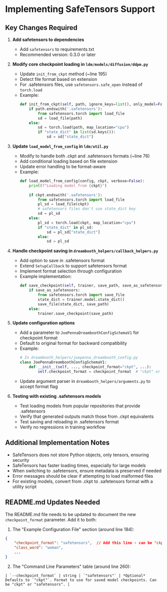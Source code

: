 # Implementing SafeTensors Support

## Key Changes Required

1. **Add safetensors to dependencies**
   - Add `safetensors` to requirements.txt
   - Recommended version: 0.3.0 or later

2. **Modify core checkpoint loading in `ldm/models/diffusion/ddpm.py`**
   - Update `init_from_ckpt` method (~line 195)
   - Detect file format based on extension
   - For .safetensors files, use `safetensors.safe_open` instead of `torch.load`
   - Example:
     ```python
     def init_from_ckpt(self, path, ignore_keys=list(), only_model=False):
         if path.endswith('.safetensors'):
             from safetensors.torch import load_file
             sd = load_file(path)
         else:
             sd = torch.load(path, map_location="cpu")
             if "state_dict" in list(sd.keys()):
                 sd = sd["state_dict"]
     ```

3. **Update `load_model_from_config` in `ldm/util.py`**
   - Modify to handle both .ckpt and .safetensors formats (~line 76)
   - Add conditional loading based on file extension
   - Update error handling to be format-aware
   - Example:
     ```python
     def load_model_from_config(config, ckpt, verbose=False):
         print(f"Loading model from {ckpt}")
         
         if ckpt.endswith('.safetensors'):
             from safetensors.torch import load_file
             pl_sd = load_file(ckpt)
             # safetensors files don't use state_dict key
             sd = pl_sd
         else:
             pl_sd = torch.load(ckpt, map_location="cpu")
             if "state_dict" in pl_sd:
                 sd = pl_sd["state_dict"]
             else:
                 sd = pl_sd
     ```

4. **Handle checkpoint saving in `dreambooth_helpers/callback_helpers.py`**
   - Add option to save in .safetensors format
   - Extend `SetupCallback` to support safetensors format
   - Implement format selection through configuration
   - Example implementation:
     ```python
     def save_checkpoint(self, trainer, save_path, save_as_safetensors=False):
         if save_as_safetensors:
             from safetensors.torch import save_file
             state_dict = trainer.model.state_dict()
             save_file(state_dict, save_path)
         else:
             trainer.save_checkpoint(save_path)
     ```

5. **Update configuration options**
   - Add a parameter to `JoePennaDreamboothConfigSchemaV1` for checkpoint format
   - Default to original format for backward compatibility
   - Example:
     ```python
     # In dreambooth_helpers/joepenna_dreambooth_config.py
     class JoePennaDreamboothConfigSchemaV1:
         def __init__(self, ..., checkpoint_format="ckpt", ...):
             self.checkpoint_format = checkpoint_format  # "ckpt" or "safetensors"
     ```
   - Update argument parser in `dreambooth_helpers/arguments.py` to accept format flag

6. **Testing with existing .safetensors models**
   - Test loading models from popular repositories that provide .safetensors
   - Verify that generated outputs match those from .ckpt equivalents
   - Test saving and reloading in .safetensors format
   - Verify no regressions in training workflow

## Additional Implementation Notes

- SafeTensors does not store Python objects, only tensors, ensuring security
- SafeTensors has faster loading times, especially for large models
- When switching to .safetensors, ensure metadata is preserved if needed
- Error messages should be clear if attempting to load malformed files
- For existing models, convert from .ckpt to .safetensors format with a utility script

## README.md Updates Needed

The README.md file needs to be updated to document the new `checkpoint_format` parameter. Add it to both:

1. The "Example Configuration File" section (around line 184):
```json
{
    "checkpoint_format": "safetensors",  // Add this line - can be "ckpt" or "safetensors"
    "class_word": "woman",
    ...
}
```

2. The "Command Line Parameters" table (around line 260):
```
| `--checkpoint_format` | string | `"safetensors"` | *Optional* Defaults to `"ckpt"`. Format to use for saved model checkpoints. Can be "ckpt" or "safetensors". |
```
